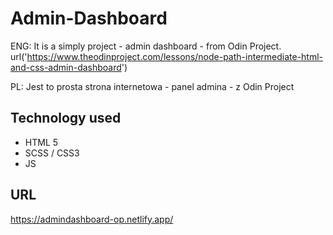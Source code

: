 # Admin-Dashboard

ENG: It is a simply project - admin dashboard - from Odin Project. 
     url('https://www.theodinproject.com/lessons/node-path-intermediate-html-and-css-admin-dashboard')
     
PL: Jest to prosta strona internetowa - panel admina - z Odin Project 

## Technology used
  - HTML 5
  - SCSS / CSS3
  - JS

## URL 
https://admindashboard-op.netlify.app/
